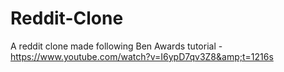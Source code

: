 # Reddit-Clone
A reddit clone made following Ben Awards tutorial - https://www.youtube.com/watch?v=I6ypD7qv3Z8&amp;t=1216s
